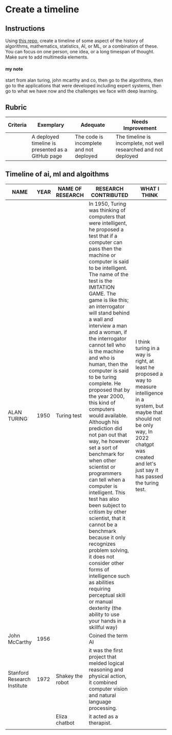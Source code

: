 # Create a timeline

## Instructions

Using [this repo](https://github.com/Digital-Humanities-Toolkit/timeline-builder), create a timeline of some aspect of the history of algorithms, mathematics, statistics, AI, or ML, or a combination of these. You can focus on one person, one idea, or a long timespan of thought. Make sure to add multimedia elements.

#### my note
start from alan turing, john mcarthy and co, then go to the algorithms, then go to the applications that were developed including expert systems, then go to what we have now and the challenges we face with deep learning.

## Rubric

| Criteria | Exemplary                                         | Adequate                                | Needs Improvement                                                |
| -------- | ------------------------------------------------- | --------------------------------------- | ---------------------------------------------------------------- |
|          | A deployed timeline is presented as a GitHub page | The code is incomplete and not deployed | The timeline is incomplete, not well researched and not deployed |

## Timeline of ai, ml and algoithms
| NAME                        | YEAR | NAME OF RESEARCH | RESEARCH CONTRIBUTED                                                                                                                                                                                                                                                                                                                                                                                                                                                                                                                                                                                                                                                                                                                                                                                                                                                                                                                                                                                            | WHAT I THINK                                                                                                                                                                                                           |
|-----------------------------|------|------------------|-----------------------------------------------------------------------------------------------------------------------------------------------------------------------------------------------------------------------------------------------------------------------------------------------------------------------------------------------------------------------------------------------------------------------------------------------------------------------------------------------------------------------------------------------------------------------------------------------------------------------------------------------------------------------------------------------------------------------------------------------------------------------------------------------------------------------------------------------------------------------------------------------------------------------------------------------------------------------------------------------------------------|------------------------------------------------------------------------------------------------------------------------------------------------------------------------------------------------------------------------|
| ALAN TURING                 | 1950 | Turing test      | In 1950, Turing was thinking of computers that were intelligent,  he proposed a test that if a computer can pass then the machine  or computer is said to be intelligent. The name of the test is  the IMITATION GAME. The game is like this; an interrogator will stand behind a wall and interview a man and a woman, if the interrogator cannot tell who is the machine and who is human, then the computer is said to be turing complete.  He proposed that by the year 2000, this kind of computers would available. Although his prediction did not pan out that way, he  however set a sort of benchmark for when other scientist or programmers can tell when a computer is intelligent.  This test has also been subject to critism by other scientist, that it cannot be a benchmark because it only recognizes problem solving, it does not consider other forms of intelligence such as abilities requiring perceptual skill or  manual dexterity (the ability to use your hands in a skillful way) | I think turing in a way is right, at least he proposed a way to measure intelligence in a system, but maybe that should not be only way, In 2022 chatgpt was created and let's just say it has passed the turing test. |
| John McCarthy               | 1956 |                  | Coined the term AI                                                                                                                                                                                                                                                                                                                                                                                                                                                                                                                                                                                                                                                                                                                                                                                                                                                                                                                                                                                              |                                                                                                                                                                                                                        |
| Stanford Research Institute | 1972 | Shakey the robot | it was the first project that melded logical reasoning and physical action, it combined computer vision and natural language processing.                                                                                                                                                                                                                                                                                                                                                                                                                                                                                                                                                                                                                                                                                                                                                                                                                                                                        |                                                                                                                                                                                                                        |
|                             |      | Eliza chatbot    | it acted as a therapist.                                                                                                                                                                                                                                                                                                                                                                                                                                                                                                                                                                                                                                                                                                                                                                                                                                                                                                                                                                                        |                                                                                                                                                                                                                        |
|                             |      |                  |                                                                                                                                                                                                                                                                                                                                                                                                                                                                                                                                                                                                                                                                                                                                                                                                                                                                                                                                                                                                                 |                                                                                                                                                                                                                        |
